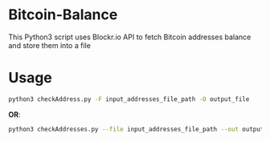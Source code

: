# Bitcoin-Balance
This Python3 script uses Blockr.io API to fetch Bitcoin addresses balance and store them into a file
# Usage
```bash
python3 checkAddress.py -F input_addresses_file_path -O output_file
```
**OR**:
```bash
python3 checkAddresses.py --file input_addresses_file_path --out output_file
```
